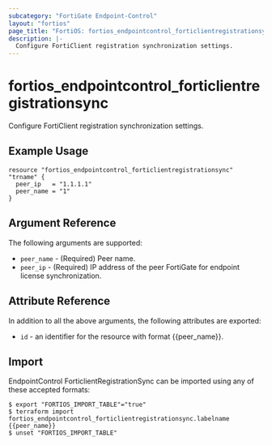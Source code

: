 ```yaml
---
subcategory: "FortiGate Endpoint-Control"
layout: "fortios"
page_title: "FortiOS: fortios_endpointcontrol_forticlientregistrationsync"
description: |-
  Configure FortiClient registration synchronization settings.
---
```


# fortios_endpointcontrol_forticlientregistrationsync
Configure FortiClient registration synchronization settings.

## Example Usage

```hcl
resource "fortios_endpointcontrol_forticlientregistrationsync" "trname" {
  peer_ip   = "1.1.1.1"
  peer_name = "1"
}
```

## Argument Reference

The following arguments are supported:

* `peer_name` - (Required) Peer name.
* `peer_ip` - (Required) IP address of the peer FortiGate for endpoint license synchronization.


## Attribute Reference

In addition to all the above arguments, the following attributes are exported:
* `id` - an identifier for the resource with format {{peer_name}}.

## Import

EndpointControl ForticlientRegistrationSync can be imported using any of these accepted formats:
```
$ export "FORTIOS_IMPORT_TABLE"="true"
$ terraform import fortios_endpointcontrol_forticlientregistrationsync.labelname {{peer_name}}
$ unset "FORTIOS_IMPORT_TABLE"
```
